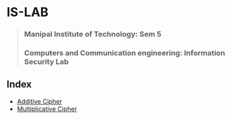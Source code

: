 # IS-LAB
> ### Manipal Institute of Technology: Sem 5
> ### Computers and Communication engineering: **Information Security Lab**

## Index
- [Additive Cipher](https://github.com/avaniishivaram/IS-LAB/blob/main/additiveCipher.py)
- [Multiplicative Cipher](https://github.com/avaniishivaram/IS-LAB/blob/main/multiplicativeCipher.py)
